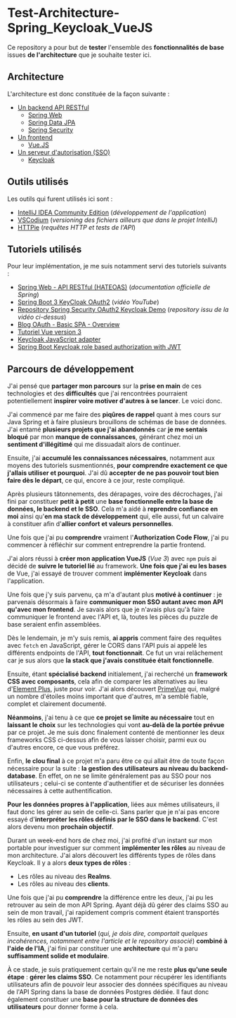 # Test-Architecture-Spring_Keycloak_VueJS

Ce repository a pour but de **tester** l'ensemble des **fonctionnalités de base** issues **de l'architecture** 
que je souhaite tester ici.

## Architecture

L'architecture est donc constituée de la façon suivante :

- [Un backend API RESTful](./backend/README.md)
  - [Spring Web](https://docs.spring.io/spring-framework/reference/web/webmvc.html)
  - [Spring Data JPA](https://docs.spring.io/spring-data/jpa/reference/index.html)
  - [Spring Security](https://docs.spring.io/spring-security/reference/index.html)
- [Un frontend](./frontend/README.md)
  - [Vue.JS](https://vuejs.org/)
- [Un serveur d'autorisation (SSO)](./authorization-server/README.md)
  - [Keycloak](https://www.keycloak.org/)

## Outils utilisés

Les outils qui furent utilisés ici sont :

- [IntelliJ IDEA Community Edition](https://www.jetbrains.com/idea/) (_développement de l'application_)
- [VSCodium](https://vscodium.com/) (_versioning des fichiers ailleurs que dans le projet IntelliJ_)
- [HTTPie](https://httpie.io/) (_requêtes HTTP et tests de l'API_)

## Tutoriels utilisés

Pour leur implémentation, je me suis notamment servi des tutoriels suivants :

- [Spring Web - API RESTful (HATEOAS)](https://spring.io/guides/tutorials/rest) (_documentation officielle de Spring_)
- [Spring Boot 3 KeyCloak OAuth2](https://www.youtube.com/watch?v=_0oXZKr97ro&list=PLSVW22jAG8pAXU0th247M7xPCekzeNdrH&index=10) (_vidéo YouTube_)
- [Repository Spring Security OAuth2 Keycloak Demo](https://github.com/SaiUpadhyayula/spring-security-oauth2-keycloak-demo) (_repository issu de la vidéo ci-dessus_)
- [Blog OAuth - Basic SPA - Overview](https://github.com/gary-archer/oauth.blog/blob/master/public/posts/basicspa-overview.mdx)
- [Tutoriel Vue version 3](https://vuejs.org/tutorial/#step-1)
- [Keycloak JavaScript adapter](https://www.keycloak.org/securing-apps/javascript-adapter)
- [Spring Boot Keycloak role based authorization with JWT](https://medium.com/@kspoyraz7/spring-boot-keycloak-role-based-authorization-with-jwt-3bd29bdd9016)

## Parcours de développement

J'ai pensé que **partager mon parcours** sur la **prise en main** de ces technologies
et des **difficultés** que j'ai rencontrées pourraient potentiellement **inspirer voire motiver d'autres à se lancer**.
Le voici donc.

J'ai commencé par me faire des **piqûres de rappel** quant à mes cours sur Java Spring et à faire
plusieurs brouillons de schémas de base de données. J'ai entamé **plusieurs projets que j'ai abandonnés**
car **je me sentais bloqué** par mon **manque de connaissances**, générant chez moi un **sentiment d'illégitimé**
qui me dissuadait alors de continuer.

Ensuite, j'ai **accumulé les connaissances nécessaires**, notamment aux moyens des tutoriels susmentionnés,
**pour comprendre exactement ce que j'allais utiliser et pourquoi**. 
J'ai dû **accepter de ne pas pouvoir tout bien faire dès le départ**, ce qui, encore à ce jour, reste compliqué.

Après plusieurs tâtonnements, des dérapages, voire des décrochages, j'ai fini par constituer **petit à petit**
une **base fonctionnelle entre la base de données, le backend et le SSO**. Cela m'a aidé à **reprendre confiance en moi**
ainsi qu'**en ma stack de développement** qui, elle aussi, fut un calvaire à constituer
afin d'**allier confort et valeurs personnelles**.

Une fois que j'ai pu **comprendre** vraiment l'**Authorization Code Flow**, j'ai pu commencer à réfléchir sur
comment entreprendre la partie frontend.

J'ai alors réussi à **créer mon application VueJS** (*Vue 3*) avec `npm` puis ai décidé de **suivre le tutoriel lié**
au framework. **Une fois que j'ai eu les bases** de Vue, j'ai essayé de trouver comment **implémenter Keycloak** 
dans l'application.

Une fois que j'y suis parvenu, ça m'a d'autant plus **motivé à continuer** : je parvenais désormais à faire 
**communiquer mon SSO autant avec mon API qu'avec mon frontend**. Je savais alors que je n'avais plus qu'à faire communiquer 
le frontend avec l'API et, là, toutes les pièces du puzzle de base seraient enfin assemblées.

Dès le lendemain, je m'y suis remis, **ai appris** comment faire des requêtes avec `fetch` en JavaScript, 
gérer le CORS dans l'API puis ai appelé les différents endpoints de l'API, **tout fonctionnait**. 
Ce fut un vrai relâchement car je sus alors que **la stack que j'avais constituée était fonctionnelle**.

Ensuite, étant **spécialisé backend** initialement, j'ai recherché un **framework CSS avec composants**,
cela afin de comparer les alternatives au lieu d'[Element Plus](https://element-plus.org), juste pour voir. 
J'ai alors découvert [PrimeVue](https://primevue.org/) qui, malgré un nombre d'étoiles moins important que d'autres,
m'a semblé fiable, complet et clairement documenté.

**Néanmoins**, j'ai tenu à ce que **ce projet se limite au nécessaire** tout en **laissant le choix** sur les technologies qui
vont **au-delà de la portée prévue** par ce projet. Je me suis donc finalement contenté de mentionner 
les deux frameworks CSS ci-dessus afin de vous laisser choisir, parmi eux ou d'autres encore, ce que vous préférez.

Enfin, **le clou final** à ce projet m'a paru être ce qui allait être de toute façon nécessaire pour la suite : 
**la gestion des utilisateurs au niveau du backend-database**. En effet, on ne se limite généralement pas au SSO pour nos
utilisateurs ; celui-ci se contente d'authentifier et de sécuriser les données nécessaires à cette authentification.

**Pour les données propres à l'application**, liées aux mêmes utilisateurs, il faut donc les gérer au sein de celle-ci.
Sans parler que je n'ai pas encore essayé d'**interpréter les rôles définis par le SSO dans le backend**.
C'est alors devenu mon **prochain objectif**.

Durant un week-end hors de chez moi, j'ai profité d'un instant sur mon portable pour investiguer sur comment
**implémenter les rôles** au niveau de mon architecture. J'ai alors découvert les différents types de rôles dans Keycloak.
Il y a alors **deux types de rôles** :

- Les rôles au niveau des **Realms**.
- Les rôles au niveau des **clients**.

Une fois que j'ai pu **comprendre** la différence entre les deux, j'ai pu les retrouver au sein de mon API Spring.
Ayant déjà dû gérer des claims SSO au sein de mon travail, j'ai rapidement compris comment étaient transportés
les rôles au sein des JWT.

Ensuite, **en usant d'un tutoriel** (*qui, je dois dire, comportait quelques incohérences, notamment entre l'article et
le repository associé*) **combiné à l'aide de l'IA**, j'ai fini par constituer une **architecture** 
qui m'a paru **suffisamment solide et modulaire**.

À ce stade, je suis pratiquement certain qu'il ne me reste **plus qu'une seule étape** : **gérer les claims SSO**.
Ce notamment pour récupérer les identifiants utilisateurs afin de pouvoir leur associer des données spécifiques au 
niveau de l'API Spring dans la base de données Postgres dédiée.
Il faut donc également constituer une **base pour la structure de données des utilisateurs** pour donner forme à cela.